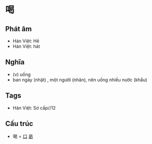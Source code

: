 # 喝

## Phát âm
* Hán Việt: Hē
* Hán Việt: hát

## Nghĩa
* (v) uống
* ban ngày (nhật) , một người (nhân), nên uống nhiều nước (khẩu)

## Tags
* Hán Việt: Sơ cấp//12

## Cấu trúc
* 喝 = [口](口.md) [曷](曷.md)

<script>window.HANZI_FIELD='喝';</script>